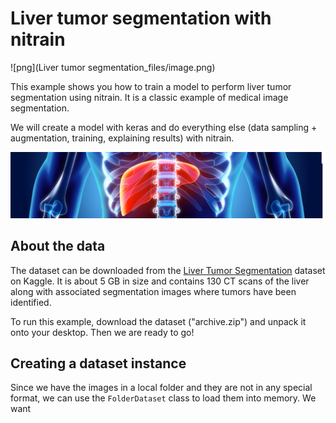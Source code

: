 # Liver tumor segmentation with nitrain

![png](Liver tumor segmentation_files/image.png)

This example shows you how to train a model to perform liver tumor segmentation using nitrain. It is a classic example of medical image segmentation.

We will create a model with keras and do everything else (data sampling + augmentation, training, explaining results) with nitrain.

![png](Liver-tumor-segmentation_files/image.png)

## About the data

The dataset can be downloaded from the [Liver Tumor Segmentation](https://www.kaggle.com/datasets/andrewmvd/liver-tumor-segmentation/data) dataset on Kaggle. It is about 5 GB in size and contains 130 CT scans of the liver along with associated segmentation images where tumors have been identified.

To run this example, download the dataset ("archive.zip") and unpack it onto your desktop. Then we are ready to go!

## Creating a dataset instance

Since we have the images in a local folder and they are not in any special format, we can use the `FolderDataset` class to load them into memory. We want

```python

```
